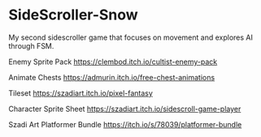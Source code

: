 # SideScroller-Snow
 My second sidescroller game that focuses on movement and explores AI through FSM.

Enemy Sprite Pack
https://clembod.itch.io/cultist-enemy-pack

Animate Chests
https://admurin.itch.io/free-chest-animations

Tileset
https://szadiart.itch.io/pixel-fantasy

Character Sprite Sheet
https://szadiart.itch.io/sidescroll-game-player

Szadi Art Platformer Bundle
https://itch.io/s/78039/platformer-bundle
